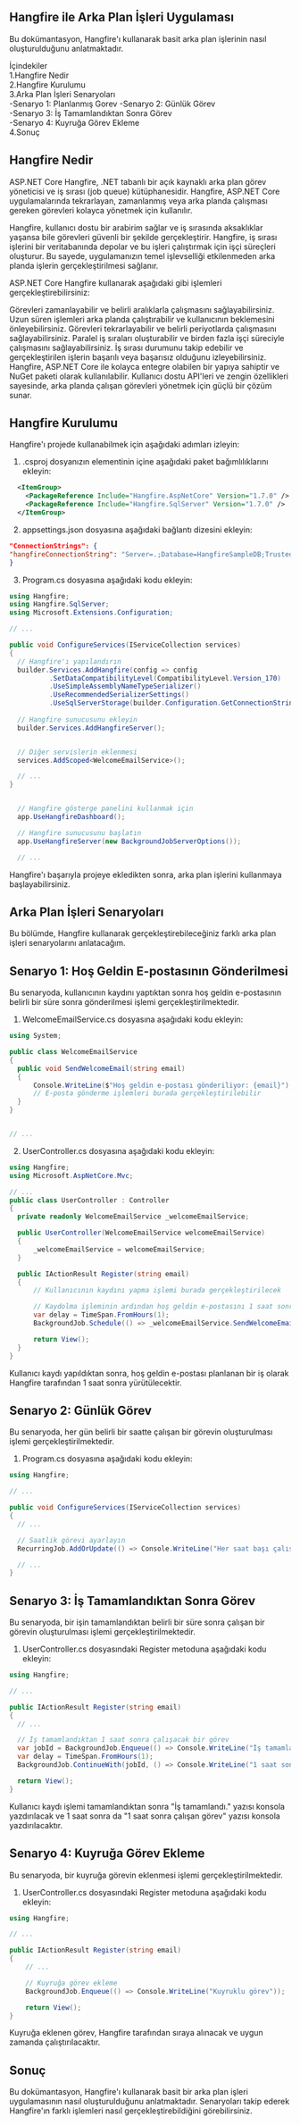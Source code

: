 
## Hangfire ile Arka Plan İşleri Uygulaması
Bu dokümantasyon, Hangfire'ı kullanarak basit arka plan işlerinin nasıl oluşturulduğunu anlatmaktadır.

İçindekiler  
1.Hangfire Nedir  
2.Hangfire Kurulumu  
3.Arka Plan İşleri Senaryoları  
    -Senaryo 1: Planlanmış Gorev 
    -Senaryo 2: Günlük Görev  
    -Senaryo 3: İş Tamamlandıktan Sonra Görev  
    -Senaryo 4: Kuyruğa Görev Ekleme  
4.Sonuç  


## Hangfire Nedir

ASP.NET Core Hangfire, .NET tabanlı bir açık kaynaklı arka plan görev yöneticisi ve iş sırası (job queue) kütüphanesidir. Hangfire, ASP.NET Core uygulamalarında tekrarlayan, zamanlanmış veya arka planda çalışması gereken görevleri kolayca yönetmek için kullanılır.

Hangfire, kullanıcı dostu bir arabirim sağlar ve iş sırasında aksaklıklar yaşansa bile görevleri güvenli bir şekilde gerçekleştirir. Hangfire, iş sırası işlerini bir veritabanında depolar ve bu işleri çalıştırmak için işçi süreçleri oluşturur. Bu sayede, uygulamanızın temel işlevselliği etkilenmeden arka planda işlerin gerçekleştirilmesi sağlanır.

ASP.NET Core Hangfire kullanarak aşağıdaki gibi işlemleri gerçekleştirebilirsiniz:

Görevleri zamanlayabilir ve belirli aralıklarla çalışmasını sağlayabilirsiniz.
Uzun süren işlemleri arka planda çalıştırabilir ve kullanıcının beklemesini önleyebilirsiniz.
Görevleri tekrarlayabilir ve belirli periyotlarda çalışmasını sağlayabilirsiniz.
Paralel iş sıraları oluşturabilir ve birden fazla işçi süreciyle çalışmasını sağlayabilirsiniz.
İş sırası durumunu takip edebilir ve gerçekleştirilen işlerin başarılı veya başarısız olduğunu izleyebilirsiniz.
Hangfire, ASP.NET Core ile kolayca entegre olabilen bir yapıya sahiptir ve NuGet paketi olarak kullanılabilir. Kullanıcı dostu API'leri ve zengin özellikleri sayesinde, arka planda çalışan görevleri yönetmek için güçlü bir çözüm sunar.

## Hangfire Kurulumu

Hangfire'ı projede kullanabilmek için aşağıdaki adımları izleyin:

1) .csproj dosyanızın <Project> elementinin içine aşağıdaki paket bağımlılıklarını ekleyin:
```xml
  <ItemGroup>
    <PackageReference Include="Hangfire.AspNetCore" Version="1.7.0" />
    <PackageReference Include="Hangfire.SqlServer" Version="1.7.0" />
  </ItemGroup>
```
  
  2) appsettings.json dosyasına aşağıdaki bağlantı dizesini ekleyin:
  ```json
  "ConnectionStrings": {
  "hangfireConnectionString": "Server=.;Database=HangfireSampleDB;Trusted_Connection=True;Integrated Security=SSPI;MultipleActiveResultSets=true;TrustServerCertificate=True;"
  }
  ```
  
  3) Program.cs dosyasına aşağıdaki kodu ekleyin:
  ```csharp
  using Hangfire;
using Hangfire.SqlServer;
using Microsoft.Extensions.Configuration;

// ...

public void ConfigureServices(IServiceCollection services)
{
    // Hangfire'ı yapılandırın
    builder.Services.AddHangfire(config => config
            .SetDataCompatibilityLevel(CompatibilityLevel.Version_170)
            .UseSimpleAssemblyNameTypeSerializer()
            .UseRecommendedSerializerSettings()
            .UseSqlServerStorage(builder.Configuration.GetConnectionString("hangfireConnectionString")));
    
    // Hangfire sunucusunu ekleyin
    builder.Services.AddHangfireServer();
  

    // Diğer servislerin eklenmesi
    services.AddScoped<WelcomeEmailService>();

    // ...
}


    // Hangfire gösterge panelini kullanmak için
    app.UseHangfireDashboard();

    // Hangfire sunucusunu başlatın
    app.UseHangfireServer(new BackgroundJobServerOptions());

    // ...


 ```
  Hangfire'ı başarıyla projeye ekledikten sonra, arka plan işlerini kullanmaya başlayabilirsiniz.
  
##  Arka Plan İşleri Senaryoları
Bu bölümde, Hangfire kullanarak gerçekleştirebileceğiniz farklı arka plan işleri senaryolarını anlatacağım.
  
 ## Senaryo 1: Hoş Geldin E-postasının Gönderilmesi
Bu senaryoda, kullanıcının kaydını yaptıktan sonra hoş geldin e-postasının belirli bir süre sonra gönderilmesi işlemi gerçekleştirilmektedir.
  
1)  WelcomeEmailService.cs dosyasına aşağıdaki kodu ekleyin:
  ```csharp
  using System;

public class WelcomeEmailService
{
    public void SendWelcomeEmail(string email)
    {
        Console.WriteLine($"Hoş geldin e-postası gönderiliyor: {email}");
        // E-posta gönderme işlemleri burada gerçekleştirilebilir
    }
}


// ...
  ```
  2) UserController.cs dosyasına aşağıdaki kodu ekleyin:
  ```csharp
using Hangfire;
using Microsoft.AspNetCore.Mvc;

// ...
public class UserController : Controller
{
    private readonly WelcomeEmailService _welcomeEmailService;

    public UserController(WelcomeEmailService welcomeEmailService)
    {
        _welcomeEmailService = welcomeEmailService;
    }

    public IActionResult Register(string email)
    {
        // Kullanıcının kaydını yapma işlemi burada gerçekleştirilecek

        // Kaydolma işleminin ardından hoş geldin e-postasını 1 saat sonra göndermek için Hangfire'a planlama yapma
        var delay = TimeSpan.FromHours(1);
        BackgroundJob.Schedule(() => _welcomeEmailService.SendWelcomeEmail(email), delay);

        return View();
    }
}
```
 Kullanıcı kaydı yapıldıktan sonra, hoş geldin e-postası planlanan bir iş olarak Hangfire tarafından 1 saat sonra yürütülecektir.
  
 ## Senaryo 2: Günlük Görev
Bu senaryoda, her gün belirli bir saatte çalışan bir görevin oluşturulması işlemi gerçekleştirilmektedir.
 1) Program.cs dosyasına aşağıdaki kodu ekleyin:
  ```csharp
  using Hangfire;

// ...

public void ConfigureServices(IServiceCollection services)
{
    // ...

    // Saatlik görevi ayarlayın
    RecurringJob.AddOrUpdate(() => Console.WriteLine("Her saat başı çalışan görev"), Cron.Hourly);

    // ...
}

  ```
##  Senaryo 3: İş Tamamlandıktan Sonra Görev
Bu senaryoda, bir işin tamamlandıktan belirli bir süre sonra çalışan bir görevin oluşturulması işlemi gerçekleştirilmektedir.
  
  1) UserController.cs dosyasındaki Register metoduna aşağıdaki kodu ekleyin:

  ```csharp
  using Hangfire;

// ...

public IActionResult Register(string email)
{
    // ...

    // İş tamamlandıktan 1 saat sonra çalışacak bir görev
    var jobId = BackgroundJob.Enqueue(() => Console.WriteLine("İş tamamlandı."));
    var delay = TimeSpan.FromHours(1);
    BackgroundJob.ContinueWith(jobId, () => Console.WriteLine("1 saat sonra çalışan görev"), delay);

    return View();
}

  ```
  
  Kullanıcı kaydı işlemi tamamlandıktan sonra "İş tamamlandı." yazısı konsola yazdırılacak ve 1 saat sonra da "1 saat sonra çalışan görev" yazısı konsola yazdırılacaktır.
  
##  Senaryo 4: Kuyruğa Görev Ekleme
Bu senaryoda, bir kuyruğa görevin eklenmesi işlemi gerçekleştirilmektedir.
  1) UserController.cs dosyasındaki Register metoduna aşağıdaki kodu ekleyin:
```csharp
using Hangfire;

// ...

public IActionResult Register(string email)
{
    // ...

    // Kuyruğa görev ekleme
    BackgroundJob.Enqueue(() => Console.WriteLine("Kuyruklu görev"));

    return View();
}

 ```
  Kuyruğa eklenen görev, Hangfire tarafından sıraya alınacak ve uygun zamanda çalıştırılacaktır.
  
 ## Sonuç
Bu dokümantasyon, Hangfire'ı kullanarak basit bir arka plan işleri uygulamasının nasıl oluşturulduğunu anlatmaktadır. Senaryoları takip ederek Hangfire'ın farklı işlemleri nasıl gerçekleştirebildiğini görebilirsiniz. 
